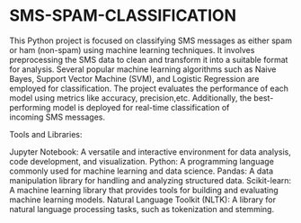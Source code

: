 # SMS-SPAM-CLASSIFICATION
This Python project is focused on classifying SMS messages as either spam or ham (non-spam) using machine learning techniques. It involves preprocessing the SMS data to clean and transform it into a suitable format for analysis. Several popular machine learning algorithms such as Naive Bayes, Support Vector Machine (SVM), and Logistic Regression are employed for classification. The project evaluates the performance of each model using metrics like accuracy, precision,etc. Additionally, the best-performing model is deployed for real-time classification of incoming SMS messages.

Tools and Libraries:

Jupyter Notebook: A versatile and interactive environment for data analysis, code development, and visualization. Python: A programming language commonly used for machine learning and data science. Pandas: A data manipulation library for handling and analyzing structured data. Scikit-learn: A machine learning library that provides tools for building and evaluating machine learning models. Natural Language Toolkit (NLTK): A library for natural language processing tasks, such as tokenization and stemming. 
